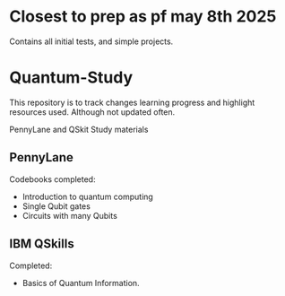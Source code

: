 # Closest to prep as pf may 8th 2025
Contains all initial tests, and simple projects.
# Quantum-Study
This repository is to track changes learning progress and highlight resources used. Although not updated often.

PennyLane and QSkit Study materials

## PennyLane
Codebooks completed:
* Introduction to quantum computing
* Single Qubit gates
* Circuits with many Qubits

## IBM QSkills
Completed:
* Basics of Quantum Information.
